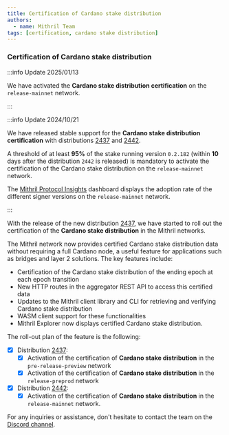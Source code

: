 ```yaml
---
title: Certification of Cardano stake distribution
authors:
  - name: Mithril Team
tags: [certification, cardano stake distribution]
---
```


### Certification of Cardano stake distribution

:::info Update 2025/01/13

We have activated the **Cardano stake distribution certification** on the `release-mainnet` network.

:::

:::info Update 2024/10/21

We have released stable support for the **Cardano stake distribution certification** with distributions [2437](https://github.com/input-output-hk/mithril/releases/tag/2437.1) and [2442](https://github.com/input-output-hk/mithril/releases/tag/2442.0).

A threshold of at least **95%** of the stake running version `0.2.182` (within **10** days after the distribution `2442` is released) is mandatory to activate the certification of the Cardano stake distribution on the `release-mainnet` network.

The [Mithril Protocol Insights](https://lookerstudio.google.com/s/mbL23-8gibI) dashboard displays the adoption rate of the different signer versions on the `release-mainnet` network.

:::

With the release of the new distribution [2437](https://github.com/input-output-hk/mithril/releases/tag/2437.1), we have started to roll out the certification of the **Cardano stake distribution** in the Mithril networks.

The Mithril network now provides certified Cardano stake distribution data without requiring a full Cardano node, a useful feature for applications such as bridges and layer 2 solutions. The key features include:

- Certification of the Cardano stake distribution of the ending epoch at each epoch transition
- New HTTP routes in the aggregator REST API to access this certified data
- Updates to the Mithril client library and CLI for retrieving and verifying Cardano stake distribution
- WASM client support for these functionalities
- Mithril Explorer now displays certified Cardano stake distribution.

The roll-out plan of the feature is the following:

- [x] Distribution [2437](https://github.com/input-output-hk/mithril/releases/tag/2437.1):
  - [x] Activation of the certification of **Cardano stake distribution** in the `pre-release-preview` network
  - [x] Activation of the certification of **Cardano stake distribution** in the `release-preprod` network
- [x] Distribution [2442](https://github.com/input-output-hk/mithril/releases/tag/2442.0):
  - [x] Activation of the certification of **Cardano stake distribution** in the `release-mainnet` network.

For any inquiries or assistance, don't hesitate to contact the team on the [Discord channel](https://discord.gg/5kaErDKDRq).
